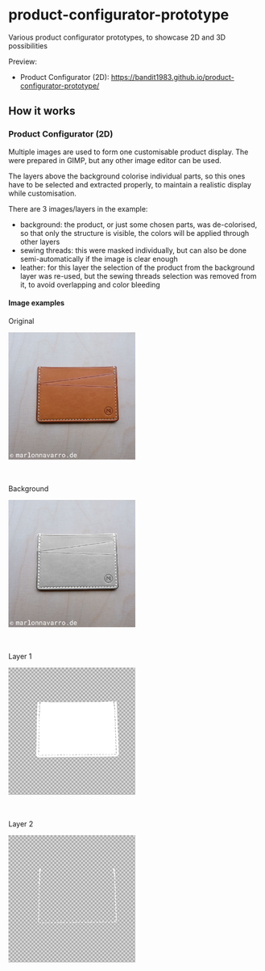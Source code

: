 # product-configurator-prototype

Various product configurator prototypes, to showcase 2D and 3D possibilities

Preview:

-   Product Configurator (2D): https://bandit1983.github.io/product-configurator-prototype/

## How it works

### Product Configurator (2D)

Multiple images are used to form one customisable product display. The were prepared in GIMP, but any other image editor can be used.

The layers above the background colorise individual parts, so this ones have to be selected and extracted properly, to maintain a realistic display while customisation.

There are 3 images/layers in the example:

-   background: the product, or just some chosen parts, was de-colorised, so that only the structure is visible, the colors will be applied through other layers
-   sewing threads: this were masked individually, but can also be done semi-automatically if the image is clear enough
-   leather: for this layer the selection of the product from the background layer was re-used, but the sewing threads selection was removed from it, to avoid overlapping and color bleeding


#### Image examples

<p>Original</p>
<img width="50%" style="margin-bottom: 2rem" src="docs/images/Original.png"/>

<p>Background</p>
<img width="50%" style="margin-bottom: 2rem" src="docs/images/Background.png"/>

<p>Layer 1</p>
<img width="50%" style="margin-bottom: 2rem" src="docs/images/Layer1.png"/>

<p>Layer 2</p>
<img width="50%" style="margin-bottom: 2rem" src="docs/images/Layer2.png"/>
